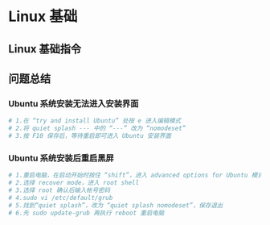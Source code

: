 # Linux 基础
## Linux 基础指令
## 问题总结
### Ubuntu 系统安装无法进入安装界面
```bash
# 1.在 “try and install Ubuntu” 处按 e 进入编辑模式
# 2.将 quiet splash --- 中的 “---” 改为 “nomodeset”
# 3.按 F10 保存后，等待重启即可进入 Ubuntu 安装界面
```
### Ubuntu 系统安装后重启黑屏
```bash
# 1.重启电脑，在启动开始时按住 “shift”，进入 advanced options for Ubuntu 模式
# 2.选择 recover mode，进入 root shell
# 3.选择 root 确认后输入帐号密码
# 4.sudo vi /etc/default/grub
# 5.找到“quiet splash”，改为 “quiet splash nomodeset”，保存退出
# 6.先 sudo update-grub 再执行 reboot 重启电脑
```